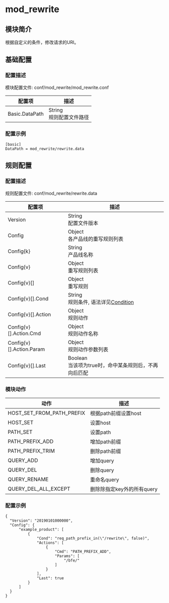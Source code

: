 # mod_rewrite

## 模块简介 

根据自定义的条件，修改请求的URI。

## 基础配置

### 配置描述
模块配置文件: conf/mod_rewrite/mod_rewrite.conf

| 配置项         | 描述                               |
| -------------- | ---------------------------------- |
| Basic.DataPath | String<br>规则配置文件路径         |

### 配置示例
```
[basic]
DataPath = mod_rewrite/rewrite.data
```

## 规则配置

### 配置描述
规则配置文件: conf/mod_rewrite/rewrite.data

| 配置项                   | 描述                                                    |
| ------------------------ | ------------------------------------------------------- |
| Version                  | String<br>配置文件版本                                  |
| Config                   | Object<br>各产品线的重写规则列表                        |
| Config{k}                | String<br>产品线名称                                    |
| Config{v}                | Object<br>重写规则列表                                  |
| Config{v}[]              | Object<br>重写规则                                      |
| Config{v}[].Cond         | String<br>规则条件, 语法详见[Condition](../../condition/condition_grammar.md) |
| Config{v}[].Action       | Object<br>规则动作                                      | 
| Config{v}[].Action.Cmd   | Object<br>规则动作名称                                  | 
| Config{v}[].Action.Param | Object<br>规则动作参数列表                              | 
| Config{v}[].Last         | Boolean<br>当该项为true时，命中某条规则后，不再向后匹配 |

### 模块动作
| 动作                      | 描述                               |
| ------------------------- | ---------------------------------- |
| HOST_SET_FROM_PATH_PREFIX | 根据path前缀设置host               |
| HOST_SET                  | 设置host                           |
| PATH_SET                  | 设置path                           |
| PATH_PREFIX_ADD           | 增加path前缀                       |
| PATH_PREFIX_TRIM          | 删除path前缀                       |
| QUERY_ADD                 | 增加query                          |
| QUERY_DEL                 | 删除query                          |
| QUERY_RENAME              | 重命名query                        |
| QUERY_DEL_ALL_EXCEPT      | 删除除指定key外的所有query         |

### 配置示例
```
{
  "Version": "20190101000000",
  "Config": {
      "example_product": [
          {
              "Cond": "req_path_prefix_in(\"/rewrite\", false)",
              "Actions": [
                  {
                      "Cmd": "PATH_PREFIX_ADD",
                      "Params": [
                          "/bfe/"
                      ]
                  }
              ],
              "Last": true
          }
      ]
  }
}
```

